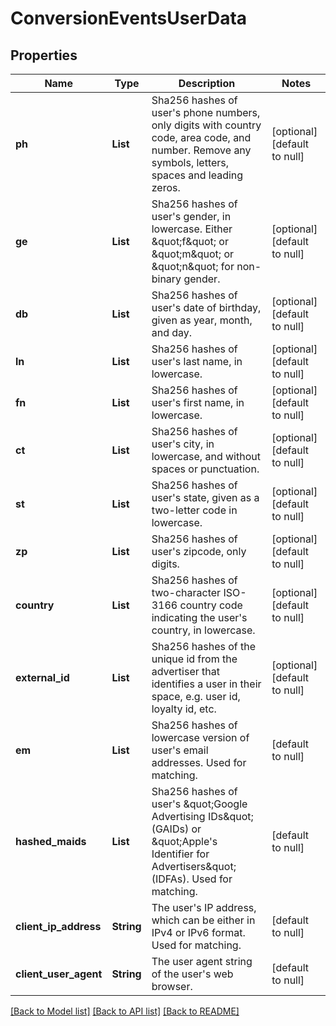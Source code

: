 # ConversionEventsUserData
## Properties

| Name | Type | Description | Notes |
|------------ | ------------- | ------------- | -------------|
| **ph** | **List** | Sha256 hashes of user&#39;s phone numbers, only digits with country code, area code, and number. Remove any symbols, letters, spaces and leading zeros. | [optional] [default to null] |
| **ge** | **List** | Sha256 hashes of user&#39;s gender, in lowercase. Either \&quot;f\&quot; or \&quot;m\&quot; or \&quot;n\&quot; for non-binary gender. | [optional] [default to null] |
| **db** | **List** | Sha256 hashes of user&#39;s date of birthday, given as year, month, and day. | [optional] [default to null] |
| **ln** | **List** | Sha256 hashes of user&#39;s last name, in lowercase. | [optional] [default to null] |
| **fn** | **List** | Sha256 hashes of user&#39;s first name, in lowercase. | [optional] [default to null] |
| **ct** | **List** | Sha256 hashes of user&#39;s city, in lowercase, and without spaces or punctuation. | [optional] [default to null] |
| **st** | **List** | Sha256 hashes of user&#39;s state, given as a two-letter code in lowercase. | [optional] [default to null] |
| **zp** | **List** | Sha256 hashes of user&#39;s zipcode, only digits. | [optional] [default to null] |
| **country** | **List** | Sha256 hashes of two-character ISO-3166 country code indicating the user&#39;s country, in lowercase. | [optional] [default to null] |
| **external\_id** | **List** | Sha256 hashes of the unique id from the advertiser that identifies a user in their space, e.g. user id, loyalty id, etc. | [optional] [default to null] |
| **em** | **List** | Sha256 hashes of lowercase version of user&#39;s email addresses. Used for matching. | [default to null] |
| **hashed\_maids** | **List** | Sha256 hashes of user&#39;s \&quot;Google Advertising IDs\&quot; (GAIDs) or \&quot;Apple&#39;s Identifier for Advertisers\&quot; (IDFAs). Used for matching. | [default to null] |
| **client\_ip\_address** | **String** | The user&#39;s IP address, which can be either in IPv4 or IPv6 format. Used for matching. | [default to null] |
| **client\_user\_agent** | **String** | The user agent string of the user&#39;s web browser. | [default to null] |

[[Back to Model list]](../README.md#documentation-for-models) [[Back to API list]](../README.md#documentation-for-api-endpoints) [[Back to README]](../README.md)

